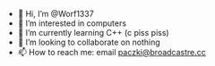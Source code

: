 - 👋 Hi, I’m @Worf1337
- 👀 I’m interested in computers
- 🌱 I’m currently learning C++ (c piss piss)
- 💞️ I’m looking to collaborate on nothing
- 📫 How to reach me: email paczki@broadcastre.cc

<!---
Worf1337/Worf1337 is a ✨ special ✨ repository because its `README.md` (this file) appears on your GitHub profile.
You can click the Preview link to take a look at your changes.
--->

